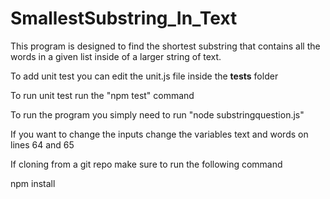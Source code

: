 # SmallestSubstring_In_Text

This program is designed to find the shortest substring that contains all the words in a given list inside of a larger string of text.

To add unit test you can edit the unit.js file inside the __tests__ folder

To run unit test run the "npm test" command

To run the program you simply need to run "node substringquestion.js"

If you want to change the inputs change the variables text and words on lines 64 and 65

If cloning from a git repo make sure to run the following command

npm install